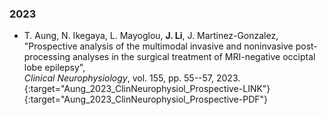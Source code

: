 ### 2023

* T. Aung, N. Ikegaya, L. Mayoglou, **J. Li**, J. Martinez-Gonzalez,  
"Prospective analysis of the multimodal invasive and noninvasive post-processing analyses in the surgical treatment of MRI-negative occiptal lobe epilepsy",  
*Clinical Neurophysiology*, vol. 155, pp. 55--57, 2023.  &nbsp; [<i class="fa fa-link"></i>](https://doi.org/10.1016/j.clinph.2023.08.014){:target="Aung_2023_ClinNeurophysiol_Prospective-LINK"} &nbsp; [<i class="fa fa-file-pdf-o"></i>](/files/pdf/Aung_2023_ClinNeurophysiol_Prospective.pdf){:target="Aung_2023_ClinNeurophysiol_Prospective-PDF"} &nbsp; [<i class="fa fa-quote-right"></i>](/files/bib/Aung_2023_ClinNeurophysiol_Prospective.bib)
